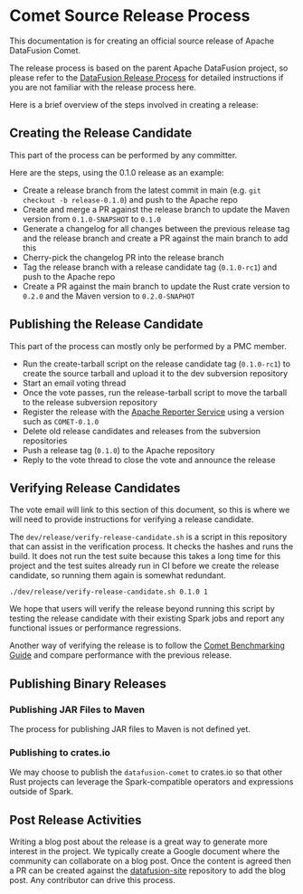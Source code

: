 <!--
Licensed to the Apache Software Foundation (ASF) under one
or more contributor license agreements.  See the NOTICE file
distributed with this work for additional information
regarding copyright ownership.  The ASF licenses this file
to you under the Apache License, Version 2.0 (the
"License"); you may not use this file except in compliance
with the License.  You may obtain a copy of the License at

  http://www.apache.org/licenses/LICENSE-2.0

Unless required by applicable law or agreed to in writing,
software distributed under the License is distributed on an
"AS IS" BASIS, WITHOUT WARRANTIES OR CONDITIONS OF ANY
KIND, either express or implied.  See the License for the
specific language governing permissions and limitations
under the License.
-->

# Comet Source Release Process

This documentation is for creating an official source release of Apache DataFusion Comet.

The release process is based on the parent Apache DataFusion project, so please refer to the
[DataFusion Release Process](https://github.com/apache/datafusion/blob/main/dev/release/README.md) for detailed
instructions if you are not familiar with the release process here.

Here is a brief overview of the steps involved in creating a release:

## Creating the Release Candidate

This part of the process can be performed by any committer.

Here are the steps, using the 0.1.0 release as an example:

- Create a release branch from the latest commit in main (e.g. `git checkout -b release-0.1.0`) and push to the Apache repo
- Create and merge a PR against the release branch to update the Maven version from `0.1.0-SNAPSHOT` to `0.1.0`
- Generate a changelog for all changes between the previous release tag and the release branch and create a PR against the main branch to add this
- Cherry-pick the changelog PR into the release branch
- Tag the release branch with a release candidate tag (`0.1.0-rc1`) and push to the Apache repo
- Create a PR against the main branch to update the Rust crate version to `0.2.0` and the Maven version to `0.2.0-SNAPHOT`

## Publishing the Release Candidate

This part of the process can mostly only be performed by a PMC member.

- Run the create-tarball script on the release candidate tag (`0.1.0-rc1`) to create the source tarball and upload it to the dev subversion repository
- Start an email voting thread
- Once the vote passes, run the release-tarball script to move the tarball to the release subversion repository
- Register the release with the [Apache Reporter Service](https://reporter.apache.org/addrelease.html?datafusion) using
  a version such as `COMET-0.1.0`
- Delete old release candidates and releases from the subversion repositories
- Push a release tag (`0.1.0`) to the Apache repository
- Reply to the vote thread to close the vote and announce the release

## Verifying Release Candidates

The vote email will link to this section of this document, so this is where we will need to provide instructions for
verifying a release candidate.

The `dev/release/verify-release-candidate.sh` is a script in this repository that can assist in the verification
process. It checks the hashes and runs the build. It does not run the test suite because this takes a long time
for this project and the test suites already run in CI before we create the release candidate, so running them
again is somewhat redundant.

```shell
./dev/release/verify-release-candidate.sh 0.1.0 1
```

We hope that users will verify the release beyond running this script by testing the release candidate with their
existing Spark jobs and report any functional issues or performance regressions.

Another way of verifying the release is to follow the
[Comet Benchmarking Guide](https://datafusion.apache.org/comet/contributor-guide/benchmarking.html) and compare
performance with the previous release.

## Publishing Binary Releases

### Publishing JAR Files to Maven

The process for publishing JAR files to Maven is not defined yet.

### Publishing to crates.io

We may choose to publish the `datafusion-comet` to crates.io so that other Rust projects can leverage the
Spark-compatible operators and expressions outside of Spark.

## Post Release Activities

Writing a blog post about the release is a great way to generate more interest in the project. We typically create a
Google document where the community can collaborate on a blog post. Once the content is agreed then a PR can be
created against the [datafusion-site](https://github.com/apache/datafusion-site) repository to add the blog post. Any
contributor can drive this process.
